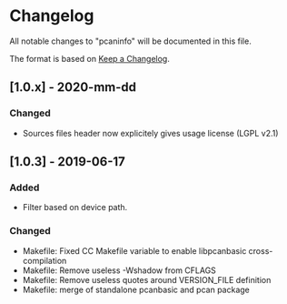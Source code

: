 # Changelog
All notable changes to "pcaninfo" will be documented in this file.

The format is based on [Keep a Changelog](https://keepachangelog.com/en/1.0.0/).

## [1.0.x] - 2020-mm-dd
### Changed
- Sources files header now explicitely gives usage license (LGPL v2.1)

## [1.0.3] - 2019-06-17
### Added
- Filter based on device path.
### Changed 
- Makefile: Fixed CC Makefile variable to enable libpcanbasic cross-compilation
- Makefile: Remove useless -Wshadow from CFLAGS
- Makefile: Remove useless quotes around VERSION_FILE definition
- Makefile: merge of standalone pcanbasic and pcan package
